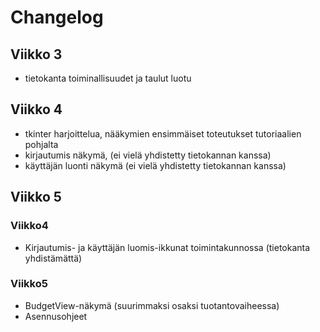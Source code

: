 # Changelog

## Viikko 3

- tietokanta toiminallisuudet ja taulut luotu

## Viikko 4

- tkinter harjoittelua, nääkymien ensimmäiset toteutukset tutoriaalien pohjalta
- kirjautumis näkymä, (ei vielä yhdistetty tietokannan kanssa)
- käyttäjän luonti näkymä (ei vielä yhdistetty tietokannan kanssa)

## Viikko 5

### Viikko4
- Kirjautumis- ja käyttäjän luomis-ikkunat toimintakunnossa (tietokanta yhdistämättä)

### Viikko5
- BudgetView-näkymä (suurimmaksi osaksi tuotantovaiheessa)
- Asennusohjeet

